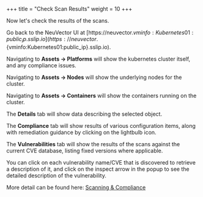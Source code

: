 +++
title = "Check Scan Results"
weight = 10
+++

Now let's check the results of the scans.

Go back to the NeuVector UI at [https://neuvector.${vminfo:Kubernetes01:public_ip}.sslip.io](https://neuvector.${vminfo:Kubernetes01:public_ip}.sslip.io).

Navigating to **Assets -> Platforms** will show the kubernetes cluster itself, and any compliance issues.

Navigating to **Assets -> Nodes** will show the underlying nodes for the cluster.

Navigating to **Assets -> Containers** will show the containers running on the cluster.

The **Details** tab will show data describing the selected object.

The **Compliance** tab will show results of various configuration items, along with remediation guidance by clicking on the lightbulb icon.

The **Vulnerabilities** tab will show the results of the scans against the current CVE database, listing fixed versions where applicable.

You can click on each vulnerability name/CVE that is discovered to retrieve a description of it, and click on the inspect arrow in the popup to see the detailed description of the vulnerability.

More detail can be found here: [Scanning & Compliance](https://open-docs.neuvector.com/scanning/scanning)
